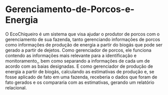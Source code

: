 # Gerenciamento-de-Porcos-e-Energia
O EcoChiqueiro é um sistema que visa ajudar o produtor de porcos com o gerenciamento de sua fazenda, tanto gerenciando informações de porcos como informações de produção de energia a partir do biogás que pode ser gerado a partir de dejetos.
Como gerenciador de porcos, ele funciona contendo as informações mais relevante para a identificação e monitoramento,, bem como separando a informações de cada um de acordo com as baias designadas.
E como gerenciador de produção de energia a partir de biogás, calculando as estimativas de produção e, se fosse aplicado de fato em uma fazenda, receberia o dados que foram de fato gerados e os compararia com as estimativas, gerando um relatório relacional.
